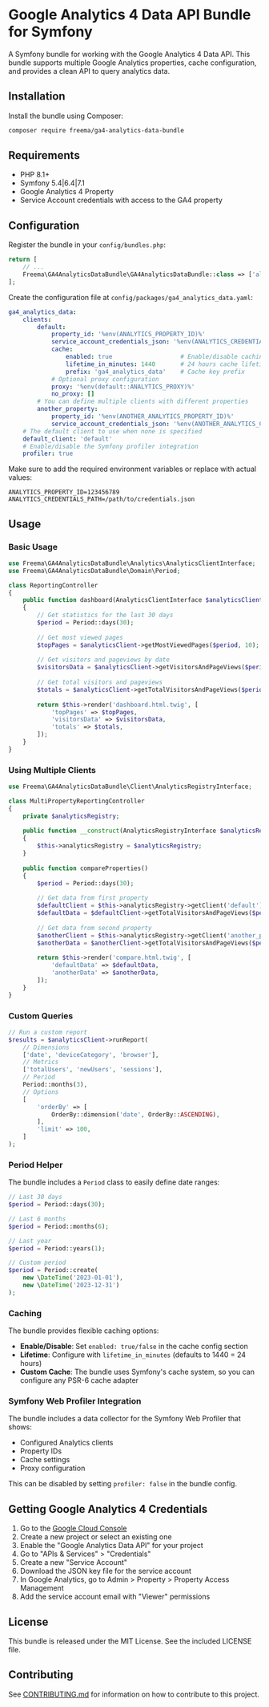 # Google Analytics 4 Data API Bundle for Symfony

A Symfony bundle for working with the Google Analytics 4 Data API. This bundle supports multiple Google Analytics properties, cache configuration, and provides a clean API to query analytics data.

## Installation

Install the bundle using Composer:

```bash
composer require freema/ga4-analytics-data-bundle
```

## Requirements

- PHP 8.1+
- Symfony 5.4|6.4|7.1
- Google Analytics 4 Property
- Service Account credentials with access to the GA4 property

## Configuration

Register the bundle in your `config/bundles.php`:

```php
return [
    // ...
    Freema\GA4AnalyticsDataBundle\GA4AnalyticsDataBundle::class => ['all' => true],
];
```

Create the configuration file at `config/packages/ga4_analytics_data.yaml`:

```yaml
ga4_analytics_data:
    clients:
        default:
            property_id: '%env(ANALYTICS_PROPERTY_ID)%'
            service_account_credentials_json: '%env(ANALYTICS_CREDENTIALS_PATH)%'
            cache:
                enabled: true                   # Enable/disable caching
                lifetime_in_minutes: 1440       # 24 hours cache lifetime
                prefix: 'ga4_analytics_data'    # Cache key prefix
            # Optional proxy configuration
            proxy: '%env(default::ANALYTICS_PROXY)%' 
            no_proxy: []
        # You can define multiple clients with different properties
        another_property:
            property_id: '%env(ANOTHER_ANALYTICS_PROPERTY_ID)%'
            service_account_credentials_json: '%env(ANOTHER_ANALYTICS_CREDENTIALS_PATH)%'
    # The default client to use when none is specified
    default_client: 'default'
    # Enable/disable the Symfony profiler integration
    profiler: true
```

Make sure to add the required environment variables or replace with actual values:

```
ANALYTICS_PROPERTY_ID=123456789
ANALYTICS_CREDENTIALS_PATH=/path/to/credentials.json
```

## Usage

### Basic Usage

```php
use Freema\GA4AnalyticsDataBundle\Analytics\AnalyticsClientInterface;
use Freema\GA4AnalyticsDataBundle\Domain\Period;

class ReportingController
{
    public function dashboard(AnalyticsClientInterface $analyticsClient)
    {
        // Get statistics for the last 30 days
        $period = Period::days(30);
        
        // Get most viewed pages
        $topPages = $analyticsClient->getMostViewedPages($period, 10);
        
        // Get visitors and pageviews by date
        $visitorsData = $analyticsClient->getVisitorsAndPageViews($period);
        
        // Get total visitors and pageviews
        $totals = $analyticsClient->getTotalVisitorsAndPageViews($period);
        
        return $this->render('dashboard.html.twig', [
            'topPages' => $topPages,
            'visitorsData' => $visitorsData,
            'totals' => $totals,
        ]);
    }
}
```

### Using Multiple Clients

```php
use Freema\GA4AnalyticsDataBundle\Client\AnalyticsRegistryInterface;

class MultiPropertyReportingController
{
    private $analyticsRegistry;
    
    public function __construct(AnalyticsRegistryInterface $analyticsRegistry)
    {
        $this->analyticsRegistry = $analyticsRegistry;
    }
    
    public function compareProperties()
    {
        $period = Period::days(30);
        
        // Get data from first property
        $defaultClient = $this->analyticsRegistry->getClient('default');
        $defaultData = $defaultClient->getTotalVisitorsAndPageViews($period);
        
        // Get data from second property
        $anotherClient = $this->analyticsRegistry->getClient('another_property');
        $anotherData = $anotherClient->getTotalVisitorsAndPageViews($period);
        
        return $this->render('compare.html.twig', [
            'defaultData' => $defaultData,
            'anotherData' => $anotherData,
        ]);
    }
}
```

### Custom Queries

```php
// Run a custom report
$results = $analyticsClient->runReport(
    // Dimensions
    ['date', 'deviceCategory', 'browser'],
    // Metrics 
    ['totalUsers', 'newUsers', 'sessions'],
    // Period
    Period::months(3),
    // Options
    [
        'orderBy' => [
            OrderBy::dimension('date', OrderBy::ASCENDING),
        ],
        'limit' => 100,
    ]
);
```

### Period Helper

The bundle includes a `Period` class to easily define date ranges:

```php
// Last 30 days
$period = Period::days(30);

// Last 6 months
$period = Period::months(6);

// Last year
$period = Period::years(1);

// Custom period
$period = Period::create(
    new \DateTime('2023-01-01'),
    new \DateTime('2023-12-31')
);
```

### Caching

The bundle provides flexible caching options:

- **Enable/Disable**: Set `enabled: true/false` in the cache config section
- **Lifetime**: Configure with `lifetime_in_minutes` (defaults to 1440 = 24 hours)
- **Custom Cache**: The bundle uses Symfony's cache system, so you can configure any PSR-6 cache adapter

### Symfony Web Profiler Integration

The bundle includes a data collector for the Symfony Web Profiler that shows:

- Configured Analytics clients
- Property IDs
- Cache settings
- Proxy configuration

This can be disabled by setting `profiler: false` in the bundle config.

## Getting Google Analytics 4 Credentials

1. Go to the [Google Cloud Console](https://console.cloud.google.com/)
2. Create a new project or select an existing one
3. Enable the "Google Analytics Data API" for your project
4. Go to "APIs & Services" > "Credentials"
5. Create a new "Service Account"
6. Download the JSON key file for the service account
7. In Google Analytics, go to Admin > Property > Property Access Management
8. Add the service account email with "Viewer" permissions

## License

This bundle is released under the MIT License. See the included LICENSE file.

## Contributing

See [CONTRIBUTING.md](CONTRIBUTING.md) for information on how to contribute to this project.